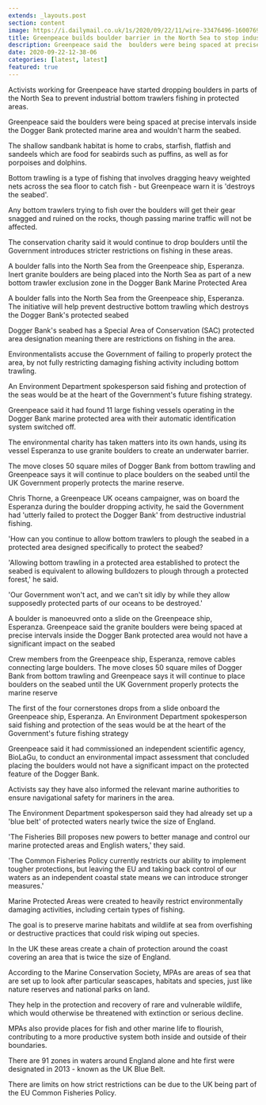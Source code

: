 ```yaml
---
extends: _layouts.post
section: content
image: https://i.dailymail.co.uk/1s/2020/09/22/11/wire-33476496-1600769330-179_636x382.jpg 
title: Greenpeace builds boulder barrier in the North Sea to stop industrial bottom trawlers 
description: Greenpeace said the  boulders were being spaced at precise intervals inside the Dogger Bank protected marine area and wouldnt harm the seabed. 
date: 2020-09-22-12-38-06 
categories: [latest, latest] 
featured: true 
--- 
```

Activists working for Greenpeace have started dropping boulders in parts of the North Sea to prevent industrial bottom trawlers fishing in protected areas. 

Greenpeace said the boulders were being spaced at precise intervals inside the Dogger Bank protected marine area and wouldn't harm the seabed. 

The shallow sandbank habitat is home to crabs, starfish, flatfish and sandeels which are food for seabirds such as puffins, as well as for porpoises and dolphins. 

Bottom trawling is a type of fishing that involves dragging heavy weighted nets across the sea floor to catch fish - but Greenpeace warn it is 'destroys the seabed'.

Any bottom trawlers trying to fish over the boulders will get their gear snagged and ruined on the rocks, though passing marine traffic will not be affected.  

The conservation charity said it would continue to drop boulders until the Government introduces stricter restrictions on fishing in these areas.

A boulder falls into the North Sea from the Greenpeace ship, Esperanza. Inert granite boulders are being placed into the North Sea as part of a new bottom trawler exclusion zone in the Dogger Bank Marine Protected Area

A boulder falls into the North Sea from the Greenpeace ship, Esperanza. The initiative will help prevent destructive bottom trawling which destroys the Dogger Bank's protected seabed

Dogger Bank's seabed has a Special Area of Conservation (SAC) protected area designation meaning there are restrictions on fishing in the area.

Environmentalists accuse the Government of failing to properly protect the area, by not fully restricting damaging fishing activity including bottom trawling.

An Environment Department spokesperson said fishing and protection of the seas would be at the heart of the Government's future fishing strategy. 

Greenpeace said it had found 11 large fishing vessels operating in the Dogger Bank marine protected area with their automatic identification system switched off. 

The environmental charity has taken matters into its own hands, using its vessel Esperanza to use granite boulders to create an underwater barrier.

The move closes 50 square miles of Dogger Bank from bottom trawling and Greenpeace says it will continue to place boulders on the seabed until the UK Government properly protects the marine reserve.

Chris Thorne, a Greenpeace UK oceans campaigner, was on board the Esperanza during the boulder dropping activity, he said the Government had 'utterly failed to protect the Dogger Bank' from destructive industrial fishing. 

'How can you continue to allow bottom trawlers to plough the seabed in a protected area designed specifically to protect the seabed?

'Allowing bottom trawling in a protected area established to protect the seabed is equivalent to allowing bulldozers to plough through a protected forest,' he said.

'Our Government won't act, and we can't sit idly by while they allow supposedly protected parts of our oceans to be destroyed.'

A boulder is manoeuvred onto a slide on the Greenpeace ship, Esperanza. Greenpeace said the granite boulders were being spaced at precise intervals inside the Dogger Bank protected area would not have a significant impact on the seabed

Crew members from the Greenpeace ship, Esperanza, remove cables connecting large boulders. The move closes 50 square miles of Dogger Bank from bottom trawling and Greenpeace says it will continue to place boulders on the seabed until the UK Government properly protects the marine reserve

The first of the four cornerstones drops from a slide onboard the Greenpeace ship, Esperanza. An Environment Department spokesperson said fishing and protection of the seas would be at the heart of the Government's future fishing strategy

Greenpeace said it had commissioned an independent scientific agency, BioLaGu, to conduct an environmental impact assessment that concluded placing the boulders would not have a significant impact on the protected feature of the Dogger Bank.

Activists say they have also informed the relevant marine authorities to ensure navigational safety for mariners in the area.

The Environment Department spokesperson said they had already set up a 'blue belt' of protected waters nearly twice the size of England.

'The Fisheries Bill proposes new powers to better manage and control our marine protected areas and English waters,' they said.

'The Common Fisheries Policy currently restricts our ability to implement tougher protections, but leaving the EU and taking back control of our waters as an independent coastal state means we can introduce stronger measures.'

Marine Protected Areas were created to heavily restrict environmentally damaging activities, including certain types of fishing. 

The goal is to preserve marine habitats and wildlife at sea from overfishing or destructive practices that could risk wiping out species.

In the UK these areas create a chain of protection around the coast covering an area that is twice the size of England.

According to the Marine Conservation Society, MPAs are areas of sea that are set up to look after particular seascapes, habitats and species, just like nature reserves and national parks on land.

They help in the protection and recovery of rare and vulnerable wildlife, which would otherwise be threatened with extinction or serious decline.

MPAs also provide places for fish and other marine life to flourish, contributing to a more productive system both inside and outside of their boundaries.

There are 91 zones in waters around England alone and hte first were designated in 2013 - known as the UK Blue Belt. 

There are limits on how strict restrictions can be due to the UK being part of the EU Common Fisheries Policy.

